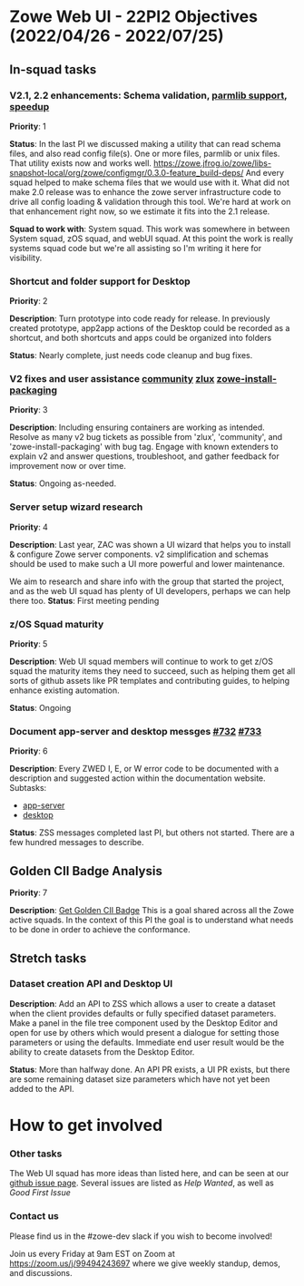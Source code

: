 # Zowe Web UI - 22PI2 Objectives (2022/04/26 - 2022/07/25)

## In-squad tasks

### V2.1, 2.2 enhancements: Schema validation, [parmlib support](https://github.com/zowe/zlux/issues/777), [speedup](https://github.com/zowe/zowe-install-packaging/issues/2825)
**Priority**: 1

**Status**: In the last PI we discussed making a utility that can read schema files, and also read config file(s). One or more files, parmlib or unix files.
That utility exists now and works well. https://zowe.jfrog.io/zowe/libs-snapshot-local/org/zowe/configmgr/0.3.0-feature_build-deps/
And every squad helped to make schema files that we would use with it.
What did not make 2.0 release was to enhance the zowe server infrastructure code to drive all config loading & validation through this tool.
We're hard at work on that enhancement right now, so we estimate it fits into the 2.1 release.

**Squad to work with**: System squad. This work was somewhere in between System squad, zOS squad, and webUI squad. At this point the work is really systems squad code but we're all assisting so I'm writing it here for visibility.

### Shortcut and folder support for Desktop
**Priority**: 2

**Description**: Turn prototype into code ready for release. In previously created prototype, app2app actions of the Desktop could be recorded as a shortcut, and both shortcuts and apps could be organized into folders

**Status**: Nearly complete, just needs code cleanup and bug fixes.


### V2 fixes and user assistance [community](https://github.com/zowe/community/labels/V2) [zlux](https://github.com/zowe/zlux/labels/V2) [zowe-install-packaging](https://github.com/zowe/zowe-install-packaging/labels/v2)
**Priority**: 3

**Description**: Including ensuring containers are working as intended. Resolve as many v2 bug tickets as possible from 'zlux', 'community', and 'zowe-install-packaging' with bug tag. Engage with known extenders to explain v2 and answer questions, troubleshoot, and gather feedback for improvement now or over time.

**Status**: Ongoing as-needed.

### Server setup wizard research
**Priority**: 4

**Description**: Last year, ZAC was shown a UI wizard that helps you to install & configure Zowe server components. v2 simplification and schemas should be used to make such a UI more powerful and lower maintenance.

We aim to research and share info with the group that started the project, and as the web UI squad has plenty of UI developers, perhaps we can help there too.
**Status**: First meeting pending

### z/OS Squad maturity
**Priority**: 5

**Description**: Web UI squad members will continue to work to get z/OS squad the maturity items they need to succeed, such as helping them get all sorts of github assets like PR templates and contributing guides, to helping enhance existing automation.

**Status**: Ongoing

### Document app-server and desktop messges [#732](https://github.com/zowe/zlux/issues/732) [#733](https://github.com/zowe/zlux/issues/733)
**Priority**: 6

**Description**: Every ZWED I, E, or W error code to be documented with a description and suggested action within the documentation website.
Subtasks:
* [app-server](https://github.com/zowe/zlux/issues/732)
* [desktop](https://github.com/zowe/zlux/issues/733)

**Status**: ZSS messages completed last PI, but others not started. There are a few hundred messages to describe.

## Golden CII Badge Analysis
**Priority**: 7

**Description**: [Get Golden CII Badge](https://github.com/zowe/community/issues/1279)
This is a goal shared across all the Zowe active squads. In the context of this PI the goal is to understand what needs to be done in order to achieve the conformance. 


## Stretch tasks

### Dataset creation API and Desktop UI
**Description**: Add an API to ZSS which allows a user to create a dataset when the client provides defaults or fully specified dataset parameters. Make a panel in the file tree component used by the Desktop Editor and open for use by others which would present a dialogue for setting those parameters or using the defaults. Immediate end user result would be the ability to create datasets from the Desktop Editor.

**Status**: More than halfway done. An API PR exists, a UI PR exists, but there are some remaining dataset size parameters which have not yet been added to the API.

# How to get involved
### Other tasks
The Web UI squad has more ideas than listed here, and can be seen at our [github issue page](github.com/zowe/zlux/issues). Several issues are listed as *Help Wanted*, as well as *Good First Issue*

### Contact us
Please find us in the #zowe-dev slack if you wish to become involved!

Join us every Friday at 9am EST on Zoom at https://zoom.us/j/99494243697 where we give weekly standup, demos, and discussions.
